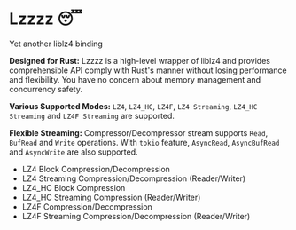 # Lzzzz 😴
Yet another liblz4 binding

**Designed for Rust:** Lzzzz is a high-level wrapper of liblz4 and provides comprehensible API comply with Rust's manner without losing performance and flexibility. You have no concern about memory management and concurrency safety.

**Various Supported Modes:** `LZ4`, `LZ4_HC`, `LZ4F`, `LZ4 Streaming`, `LZ4_HC Streaming` and `LZ4F Streaming` are supported.

**Flexible Streaming:** Compressor/Decompressor stream supports `Read`, `BufRead` and `Write` operations. 
With `tokio` feature, `AsyncRead`, `AsyncBufRead` and `AsyncWrite` are also supported.

- LZ4 Block Compression/Decompression
- LZ4 Streaming Compression/Decompression (Reader/Writer)
- LZ4_HC Block Compression
- LZ4_HC Streaming Compression (Reader/Writer)
- LZ4F Compression/Decompression
- LZ4F Streaming Compression/Decompression (Reader/Writer)
